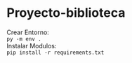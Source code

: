 # Proyecto-biblioteca

Crear Entorno:  
```py -m env .```  
Instalar Modulos:  
```pip install -r requirements.txt```